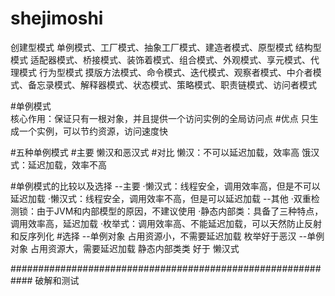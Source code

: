 # shejimoshi
创建型模式
  单例模式、工厂模式、抽象工厂模式、建造者模式、原型模式
结构型模式
   适配器模式、桥接模式、装饰着模式、组合模式、外观模式、享元模式、代理模式
行为型模式
   摸版方法模式、命令模式、迭代模式、观察者模式、中介者模式、备忘录模式、解释器模式、状态模式、策略模式、职责链模式、访问者模式



#单例模式  
核心作用：保证只有一根对象，并且提供一个访问实例的全局访问点
#优点
只生成一个实例，可以节约资源，访问速度快

#五种单例模式
    #主要
    懒汉和恶汉式
    #对比
    懒汉：不可以延迟加载，效率高
    饿汉式：延迟加载，效率不高

#单例模式的比较以及选择
--主要
    ·懒汉式：线程安全，调用效率高，但是不可以延迟加载
    ·懒汉式：线程安全，调用效率不高，但是可以延迟加载
--其他
    ·双重检测锁：由于JVM和内部模型的原因，不建议使用
    ·静态内部类：具备了三种特点，调用效率高，延迟加载
    ·枚举式：调用效率高、不能延迟加载，可以天然防止反射和反序列化
#选择
--单例对象  占用资源小，不需要延迟加载
        枚举好于恶汉
--单例对象 占用资源大，需要延迟加载
        静态内部类类 好于 懒汉式
        
############################################################
破解和测试